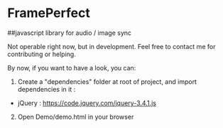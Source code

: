 # FramePerfect
##javascript library for audio / image sync

Not operable right now, but in development. Feel free to contact me for contributing or helping.

By now, if you want to have a look, you can:
1. Create a "dependencies" folder at root of project, and import dependencies in it :
- jQuery : https://code.jquery.com/jquery-3.4.1.js
2. Open Demo/demo.html in your browser